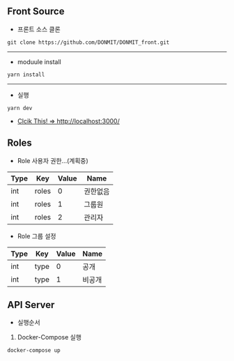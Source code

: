 ## Front Source

- 프론트 소스 클론

```console
git clone https://github.com/DONMIT/DONMIT_front.git
```

---

- moduule install

```console
yarn install
```

---

- 실행

```console
yarn dev
```

- [Clcik This! => http://localhost:3000/](http://localhost:3000/)

## Roles

- Role 사용자 권한...(계획중)

| Type | Key   | Value | Name     |
| ---- | ----- | ----- | -------- |
| int  | roles | 0     | 권한없음 |
| int  | roles | 1     | 그룹원   |
| int  | roles | 2     | 관리자   |

- Role 그룹 설정

| Type | Key  | Value | Name   |
| ---- | ---- | ----- | ------ |
| int  | type | 0     | 공개   |
| int  | type | 1     | 비공개 |

## API Server
- 실행순서
1. Docker-Compose 실행
```console
docker-compose up
```